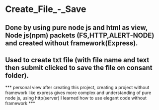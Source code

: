 # Create_File_-_Save

## Done by using pure node js and html as view, Node js(npm) packets (FS,HTTP,ALERT-NODE) and created without framework(Express).

## Used to create txt file (with file name and text then submit clicked to save the file on consant folder).


*** personal view after creating this project, creating a project without framework like express gives more complex and understanding of pure node js, using http(server) I learned how to use elegant code without framework  ***
